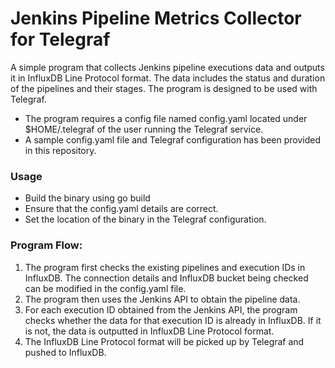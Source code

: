 # Jenkins Pipeline Metrics Collector for Telegraf

A simple program that collects Jenkins pipeline executions data and outputs it in InfluxDB Line Protocol format. The data includes the status and duration of the pipelines and their stages. The program is designed to be used with Telegraf.

- The program requires a config file named config.yaml located under $HOME/.telegraf of the user running the Telegraf service.
- A sample config.yaml file and Telegraf configuration has been provided in this repository.

### Usage
- Build the binary using go build
- Ensure that the config.yaml details are correct.
- Set the location of the binary in the Telegraf configuration.

### Program Flow:
1. The program first checks the existing pipelines and execution IDs in InfluxDB. The connection details and InfluxDB bucket being checked can be modified in the config.yaml file.
2. The program then uses the Jenkins API to obtain the pipeline data.
3. For each execution ID obtained from the Jenkins API, the program checks whether the data for that execution ID is already in InfluxDB. If it is not, the data is outputted in InfluxDB Line Protocol format.
4. The InfluxDB Line Protocol format will be picked up by Telegraf and pushed to InfluxDB.
